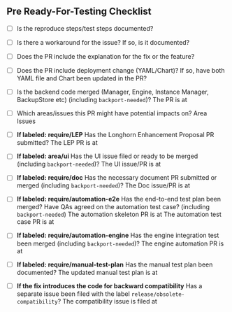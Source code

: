 
## Pre Ready-For-Testing Checklist
* [ ] Is the reproduce steps/test steps documented?

* [ ] Is there a workaround for the issue? If so, is it documented?

* [ ] Does the PR include the explanation for the fix or the feature?

* [ ] Does the PR include deployment change (YAML/Chart)? If so, have both YAML file and Chart been updated in the PR?

* [ ] Is the backend code merged (Manager, Engine, Instance Manager, BackupStore etc) (including `backport-needed`)?
The PR is at

* [ ] Which areas/issues this PR might have potential impacts on?
Area
Issues

* [ ] **If labeled: require/LEP** Has the Longhorn Enhancement Proposal PR submitted?
The LEP PR is at

* [ ] **If labeled: area/ui** Has the UI issue filed or ready to be merged (including `backport-needed`)?
The UI issue/PR is at

* [ ] **If labeled: require/doc** Has the necessary document PR submitted or merged (including `backport-needed`)?
The Doc issue/PR is at

* [ ] **If labeled: require/automation-e2e** Has the end-to-end test plan been merged? Have QAs agreed on the automation test case? (including `backport-needed`)
The automation skeleton PR is at
The automation test case PR is at

* [ ] **If labeled: require/automation-engine** Has the engine integration test been merged (including `backport-needed`)?
The engine automation PR is at

* [ ] **If labeled: require/manual-test-plan** Has the manual test plan been documented?
The updated manual test plan is at

* [ ] **If the fix introduces the code for backward compatibility** Has a separate issue been filed with the label `release/obsolete-compatibility`?
The compatibility issue is filed at
